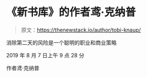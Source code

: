 # 《新书库》的作者鸢·克纳普

> 原文：<https://thenewstack.io/author/tobi-knaup/>

消除第二天的风险是一个聪明的职业和商业策略

2019 年 8 月 7 日上午 9 点 28 分

作者鸢·克纳普